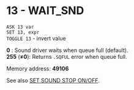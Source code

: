 # 13 - WAIT_SND

`ASK 13 var`  
`SET 13, expr`  
`TOGGLE 13` - invert value

**0** : Sound driver waits when queue full (default).  
**255** (**≠0**): Returns `.SQFUL` error when queue full.

Memory address: **49106**


See also [SET SOUND STOP ON/OFF](../../is-basic/man_so-sound-stop.md).